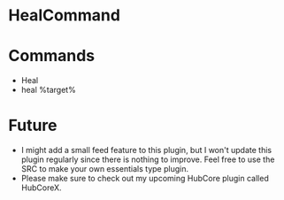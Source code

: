 # HealCommand

# Commands
- Heal
- heal %target%

# Future
- I might add a small feed feature to this plugin, but I won't update this plugin regularly since there is nothing to improve. Feel free to use the SRC to make your own essentials type plugin.
- Please make sure to check out my upcoming HubCore plugin called HubCoreX.
